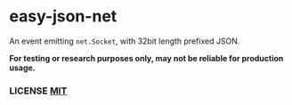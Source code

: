 # easy-json-net
An event emitting `net.Socket`, with 32bit length prefixed JSON.

**For testing or research purposes only,  may not be reliable for production usage.**


### LICENSE [MIT](LICENSE)
